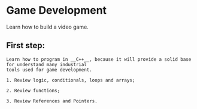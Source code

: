 # Game Development
Learn how to build a video game.


## First step: 
    Learn how to program in __C++__, because it will provide a solid base for understand many industrial 
	tools used for game development.
	
	1. Review logic, conditionals, loops and arrays;
	
	2. Review functions;
     
    3. Review References and Pointers.
      
